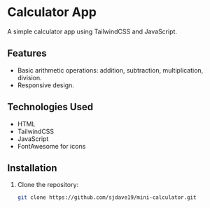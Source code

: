 # Calculator App

A simple calculator app using TailwindCSS and JavaScript.

## Features

- Basic arithmetic operations: addition, subtraction, multiplication, division.
- Responsive design.

## Technologies Used

- HTML
- TailwindCSS
- JavaScript
- FontAwesome for icons

## Installation

1. Clone the repository:

   ```bash
   git clone https://github.com/sjdave19/mini-calculator.git
